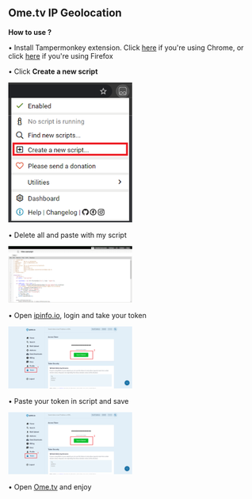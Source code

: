 ## Ome.tv IP Geolocation

**How to use ?**
<p>• Install Tampermonkey extension. Click <a href="https://chrome.google.com/webstore/detail/tampermonkey/dhdgffkkebhmkfjojejmpbldmpobfkfo?hl=id">here</a> if you're using Chrome, or click <a href="https://addons.mozilla.org/id/firefox/addon/tampermonkey/">here</a> if you're using Firefox</p>
<p>• Click <b>Create a new script</b></p>
<img src="/img/1.png" width="250x300">
<p>• Delete all and paste with my script</p>
<img src="/img/2.png" width="250x300">
<p>• Open <a href="https://ipinfo.io/">ipinfo.io</a>, login and take your token</p>
<img src="/img/3.png" width="250x300">
<p>• Paste your token in script and save</p>
<img src="/img/3.png" width="250x300">
<p>• Open <a href="https://ome.tv">Ome.tv</a> and enjoy</p>
